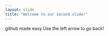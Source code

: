 ```yaml
---
layout: slide
title: "Welcome to our second slide!"
---
```

github made easy
Use the left arrow to go back!
